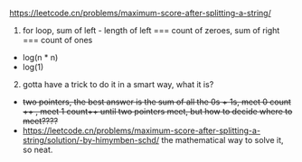 https://leetcode.cn/problems/maximum-score-after-splitting-a-string/


1. for loop, sum of left - length of left === count of zeroes, sum of right === count of ones
  - log(n * n)
  - log(1)
2. gotta have a trick to do it in a smart way, what it is?
  - ~~two pointers, the best answer is the sum of all the 0s + 1s, meet 0 count ++ , meet 1 count++ until two pointers meet, but how to decide where to meet????~~
  - https://leetcode.cn/problems/maximum-score-after-splitting-a-string/solution/-by-himymben-schd/ the mathematical way to solve it, so neat.
